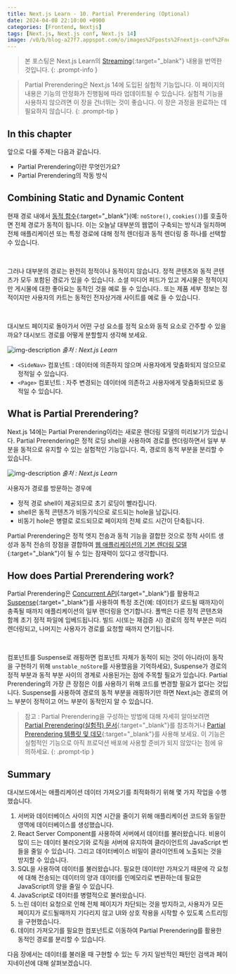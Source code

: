 ```yaml
---
title: Next.js Learn - 10. Partial Prerendering (Optional)
date: 2024-04-08 22:10:00 +0900
categories: [Frontend, Nextjs]
tags: [Next.js, Next.js conf, Next.js 14]
image: /v0/b/blog-a27f7.appspot.com/o/images%2Fposts%2Fnextjs-conf%2Fnextjs.png?alt=media&token=09247773-9707-4dd1-b3ca-3fe7f943497a
---
```


> 본 포스팅은 Next.js Learn의 [Streaming](https://nextjs.org/learn/dashboard-app/partial-prerendering){:target="\_blank"} 내용을 번역한 것입니다.
{: .prompt-info }

> Partial Prerendering은 Next.js 14에 도입된 실험적 기능입니다. 이 페이지의 내용은 기능의 안정화가 진행됨에 따라 업데이트될 수 있습니다. 실험적 기능을 사용하지 않으려면 이 장을 건너뛰는 것이 좋습니다. 이 장은 과정을 완료하는 데 필요하지 않습니다.
{: .prompt-tip }

## In this chapter
앞으로 다룰 주제는 다음과 같습니다.
- Partial Prerendering이란 무엇인가요?
- Partial Prerendering의 작동 방식

## Combining Static and Dynamic Content
현재 경로 내에서 [동적 함수](https://nextjs.org/docs/app/building-your-application/routing/route-handlers#dynamic-functions){:target="\_blank"}(예: `noStore()`, `cookies()`)를 호출하면 전체 경로가 동적이 됩니다. 이는 오늘날 대부분의 웹앱이 구축되는 방식과 일치하며 전체 애플리케이션 또는 특정 경로에 대해 정적 렌더링과 동적 렌더링 중 하나를 선택할 수 있습니다.

<br />

그러나 대부분의 경로는 완전히 정적이나 동적이지 않습니다. 정적 콘텐츠와 동적 콘텐츠가 모두 포함된 경로가 있을 수 있습니다. 소셜 미디어 피드가 있고 게시물은 정적이지만 게시물에 대한 좋아요는 동적인 것을 예로 들 수 있습니다.. 또는 제품 세부 정보는 정적이지만 사용자의 카트는 동적인 전자상거래 사이트를 예로 들 수 있습니다. 

<br />

대시보드 페이지로 돌아가서 어떤 구성 요소를 정적 요소와 동적 요소로 간주할 수 있을까요? 대시보드 경로를 어떻게 분할할지 생각해 보세요.

![img-description](https://firebasestorage.googleapis.com/v0/b/blog-a27f7.appspot.com/o/images%2Fposts%2Fpartial-prerendering%2Fimage_1.png?alt=media&token=28fe3f04-e722-4f80-8d96-1dd5511cc6a8)
_출처 : Next.js Learn_

- `<SideNav>` 컴포넌트 : 데이터에 의존하지 않으며 사용자에게 맞춤화되지 않으므로 정적일 수 있습니다.
- `<Page>` 컴포넌트 : 자주 변경되는 데이터에 의존하고 사용자에게 맞춤화되므로 동적일 수 있습니다.

## What is Partial Prerendering?
Next.js 14에는 Partial Prerendering이라는 새로운 렌더링 모델의 미리보기가 있습니다. Partial Prerendering은 정적 로딩 shell을 사용하여 경로를 렌더링하면서 일부 부분을 동적으로 유지할 수 있는 실험적인 기능입니다. 즉, 경로의 동적 부분을 분리할 수 있습니다.

![img-description](https://firebasestorage.googleapis.com/v0/b/blog-a27f7.appspot.com/o/images%2Fposts%2Fpartial-prerendering%2Fimage.png?alt=media&token=0661c494-9644-4835-b3a2-c83f729d74c7)
_출처 : Next.js Learn_

사용자가 경로를 방문하는 경우에
- 정적 경로 shell이 제공되므로 초기 로딩이 빨라집니다.
- shell은 동적 콘텐츠가 비동기식으로 로드되는 hole을 남깁니다.
- 비동기 hole은 병렬로 로드되므로 페이지의 전체 로드 시간이 단축됩니다.

Partial Prerendering은 정적 엣지 전송과 동적 기능을 결합한 것으로 정적 사이트 생성과 동적 전송의 장점을 결합하여 [웹 애플리케이션의 기본 렌더링 모델](https://vercel.com/blog/partial-prerendering-with-next-js-creating-a-new-default-rendering-model){:target="\_blank"}이 될 수 있는 잠재력이 있다고 생각합니다.

## How does Partial Prerendering work?
Partial Prerendering은 [Concurrent API](https://react.dev/blog/2021/12/17/react-conf-2021-recap#react-18-and-concurrent-features){:target="\_blank"}를 활용하고 [Suspense](https://react.dev/reference/react/Suspense){:target="\_blank"}를 사용하여 특정 조건(예: 데이터가 로드될 때까지)이 충족될 때까지 애플리케이션의 일부 렌더링을 연기합니다. 폴백은 다른 정적 콘텐츠와 함께 초기 정적 파일에 임베드됩니다. 빌드 시(또는 재검증 시) 경로의 정적 부분은 미리 렌더링되고, 나머지는 사용자가 경로를 요청할 때까지 연기됩니다.

<br />

컴포넌트를 Suspense로 래핑하면 컴포넌트 자체가 동적이 되는 것이 아니라(이 동작을 구현하기 위해 `unstable_noStore`를 사용했음을 기억하세요), Suspense가 경로의 정적 부분과 동적 부분 사이의 경계로 사용된가는 점에 주목할 필요가 있습니다. Partial Prerendering의 가장 큰 장점은 이를 사용하기 위해 코드를 변경할 필요가 없다는 것입니다. Suspense를 사용하여 경로의 동적 부분을 래핑하기만 하면 Next.js는 경로의 어느 부분이 정적이고 어느 부분이 동적인지 알 수 있습니다.

> 참고 : Partial Prerendering을 구성하는 방법에 대해 자세히 알아보려면 [Partial Prerendering(실험적) 문서](https://nextjs.org/docs/app/api-reference/next-config-js/partial-prerendering){:target="\_blank"}를 참조하거나 [Partial Prerendering 템플릿 및 데모](https://vercel.com/templates/next.js/partial-prerendering-nextjs){:target="\_blank"}를 사용해 보세요. 이 기능은 실험적인 기능으로 아직 프로덕션 배포에 사용할 준비가 되지 않았다는 점에 유의하세요.
{: .prompt-tip }

## Summary
대시보드에서는 애플리케이션 데이터 가져오기를 최적화하기 위해 몇 가지 작업을 수행했습니다.

1. 서버와 데이터베이스 사이의 지연 시간을 줄이기 위해 애플리케이션 코드와 동일한 영역에 데이터베이스를 생성했습니다.
2. React Server Component를 사용하여 서버에서 데이터를 불러왔습니다. 비용이 많이 드는 데이터 불러오기와 로직을 서버에 유지하여 클라이언트의 JavaScript 번들을 줄일 수 있습니다. 그리고 데이터베이스 비밀이 클라이언트에 노출되는 것을 방지할 수 있습니다.
3. SQL을 사용하여 데이터를 불러왔습니다. 필요한 데이터만 가져오기 때문에 각 요청에 대해 전송되는 데이터의 양과 데이터를 인메모리로 변환하는데 필요한 JavaScript의 양을 줄일 수 있습니다.
4. JavaScript로 데이터를 병렬적으로 불러왔습니다.
5. 느린 데이터 요청으로 인해 전체 페이지가 차단되는 것을 방지하고, 사용자가 모든 페이지가 로드될때까지 기다리지 않고 UI와 상호 작용을 시작할 수 있도록 스트리밍을 구현했습니다.
6. 데이터 가져오기를 필요한 컴포넌트로 이동하여 Partial Prerendering를 활용한 동적인 경로를 분리할 수 있습니다.

다음 장에서는 데이터를 불러올 때 구현할 수 있는 두 가지 일반적인 패턴인 검색과 페이지네이션에 대해 살펴보겠습니다.